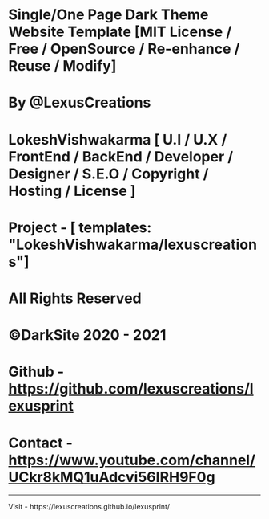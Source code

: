 # Single/One Page Dark Theme Website Template [MIT License / Free / OpenSource / Re-enhance / Reuse / Modify]
# By @LexusCreations
# LokeshVishwakarma [ U.I / U.X / FrontEnd / BackEnd / Developer / Designer / S.E.O / Copyright / Hosting / License ]
# Project - [ templates: "LokeshVishwakarma/lexuscreations"]
# All Rights Reserved
# ©DarkSite 2020 - 2021
# Github - https://github.com/lexuscreations/lexusprint
# Contact - https://www.youtube.com/channel/UCkr8kMQ1uAdcvi56IRH9F0g
<hr/>
Visit - https://lexuscreations.github.io/lexusprint/
